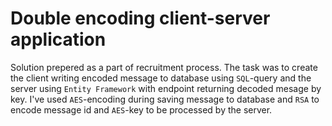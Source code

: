 # Double encoding client-server application
Solution prepered as a part of recruitment process. The task was to create the client writing encoded message to database using `SQL`-query and the server using `Entity Framework` with endpoint returning decoded mesage by key. I've used `AES`-encoding during saving message to database and `RSA` to encode message id and `AES`-key to be processed by the server.
